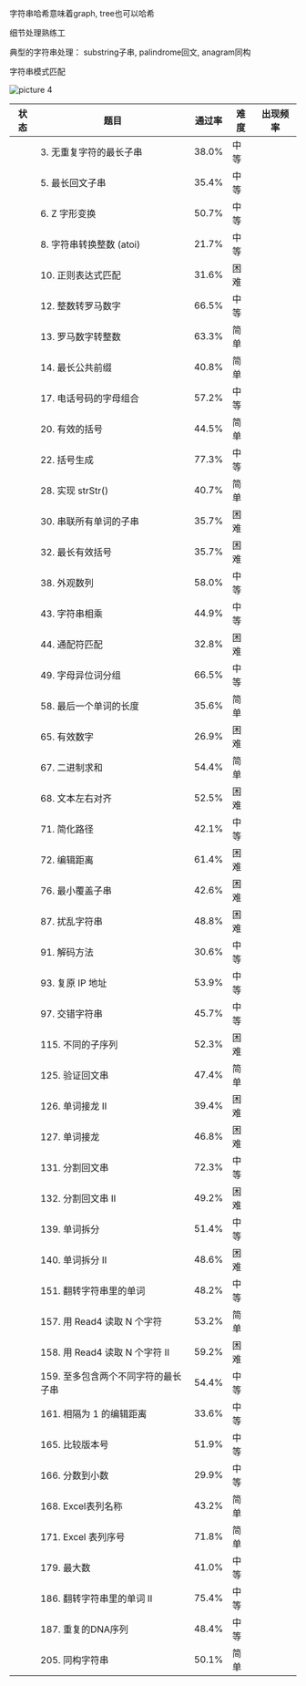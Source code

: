 字符串哈希意味着graph, tree也可以哈希

细节处理熟练工

典型的字符串处理：  substring子串, palindrome回文, anagram同构

字符串模式匹配


![picture 4](https://i.loli.net/2021/09/08/X3WSpAn4g29vkN1.png)  


| 状态 | 题目                       | 通过率   | 难度 | 出现频率 |
|----|--------------------------|-------|----|------|
|    | 3. 无重复字符的最长子串            | 38.0% | 中等 |      |
|    | 5. 最长回文子串                | 35.4% | 中等 |      |
|    | 6. Z 字形变换                | 50.7% | 中等 |      |
|    | 8. 字符串转换整数 (atoi)        | 21.7% | 中等 |      |
|    | 10. 正则表达式匹配              | 31.6% | 困难 |      |
|    | 12. 整数转罗马数字              | 66.5% | 中等 |      |
|    | 13. 罗马数字转整数              | 63.3% | 简单 |      |
|    | 14. 最长公共前缀               | 40.8% | 简单 |      |
|    | 17. 电话号码的字母组合            | 57.2% | 中等 |      |
|    | 20. 有效的括号                | 44.5% | 简单 |      |
|    | 22. 括号生成                 | 77.3% | 中等 |      |
|    | 28. 实现 strStr()          | 40.7% | 简单 |      |
|    | 30. 串联所有单词的子串            | 35.7% | 困难 |      |
|    | 32. 最长有效括号               | 35.7% | 困难 |      |
|    | 38. 外观数列                 | 58.0% | 中等 |      |
|    | 43. 字符串相乘                | 44.9% | 中等 |      |
|    | 44. 通配符匹配                | 32.8% | 困难 |      |
|    | 49. 字母异位词分组              | 66.5% | 中等 |      |
|    | 58. 最后一个单词的长度            | 35.6% | 简单 |      |
|    | 65. 有效数字                 | 26.9% | 困难 |      |
|    | 67. 二进制求和                | 54.4% | 简单 |      |
|    | 68. 文本左右对齐               | 52.5% | 困难 |      |
|    | 71. 简化路径                 | 42.1% | 中等 |      |
|    | 72. 编辑距离                 | 61.4% | 困难 |      |
|    | 76. 最小覆盖子串               | 42.6% | 困难 |      |
|    | 87. 扰乱字符串                | 48.8% | 困难 |      |
|    | 91. 解码方法                 | 30.6% | 中等 |      |
|    | 93. 复原 IP 地址             | 53.9% | 中等 |      |
|    | 97. 交错字符串                | 45.7% | 中等 |      |
|    | 115. 不同的子序列              | 52.3% | 困难 |      |
|    | 125. 验证回文串               | 47.4% | 简单 |      |
|    | 126. 单词接龙 II             | 39.4% | 困难 |      |
|    | 127. 单词接龙                | 46.8% | 困难 |      |
|    | 131. 分割回文串               | 72.3% | 中等 |      |
|    | 132. 分割回文串 II            | 49.2% | 困难 |      |
|    | 139. 单词拆分                | 51.4% | 中等 |      |
|    | 140. 单词拆分 II             | 48.6% | 困难 |      |
|    | 151. 翻转字符串里的单词           | 48.2% | 中等 |      |
|    | 157. 用 Read4 读取 N 个字符    | 53.2% | 简单 |      |
|    | 158. 用 Read4 读取 N 个字符 II | 59.2% | 困难 |      |
|    | 159. 至多包含两个不同字符的最长子串     | 54.4% | 中等 |      |
|    | 161. 相隔为 1 的编辑距离         | 33.6% | 中等 |      |
|    | 165. 比较版本号               | 51.9% | 中等 |      |
|    | 166. 分数到小数               | 29.9% | 中等 |      |
|    | 168. Excel表列名称           | 43.2% | 简单 |      |
|    | 171. Excel 表列序号          | 71.8% | 简单 |      |
|    | 179. 最大数                 | 41.0% | 中等 |      |
|    | 186. 翻转字符串里的单词 II        | 75.4% | 中等 |      |
|    | 187. 重复的DNA序列            | 48.4% | 中等 |      |
|    | 205. 同构字符串               | 50.1% | 简单 |      |
